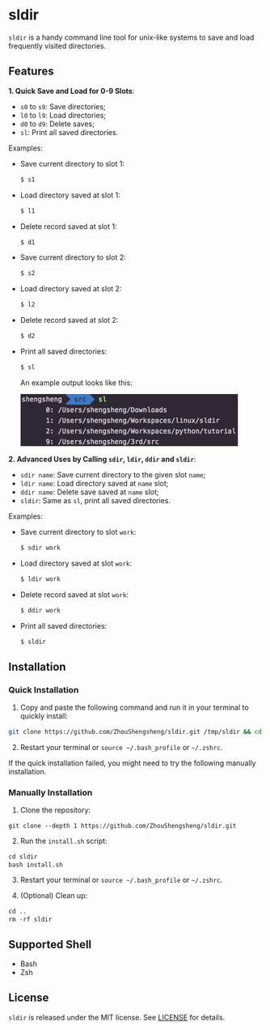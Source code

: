 # sldir

`sldir` is a handy command line tool for unix-like systems to save and load frequently visited directories.

## Features

**1. Quick Save and Load for 0-9 Slots**:

* `s0` to `s9`: Save directories;
* `l0` to `l9`: Load directories;
* `d0` to `d9`: Delete saves;
* `sl`: Print all saved directories.

Examples:

* Save current directory to slot 1:

  ```bash
  $ s1
  ```

* Load directory saved at slot 1:

  ```bash
  $ l1
  ```

* Delete record saved at slot 1:

  ```bash
  $ d1
  ```

* Save current directory to slot 2:

  ```bash
  $ s2
  ```

* Load directory saved at slot 2:

  ```bash
  $ l2
  ```

* Delete record saved at slot 2:

  ```bash
  $ d2
  ```

* Print all saved directories:

  ```bash
  $ sl
  ```

  An example output looks like this:

  ![](images/img_sldir_sl.png)

**2. Advanced Uses by Calling `sdir`, `ldir`, `ddir` and `sldir`**:

* `sdir name`: Save current directory to the given slot `name`;
* `ldir name`: Load directory saved at `name` slot;
* `ddir name`: Delete save saved at `name` slot;
* `sldir`: Same as `sl`, print all saved directories.

Examples:

* Save current directory to slot `work`:

  ```bash
  $ sdir work
  ```

* Load directory saved at slot `work`:

  ```bash
  $ ldir work
  ```

* Delete record saved at slot `work`:

  ```bash
  $ ddir work
  ```

* Print all saved directories:

  ```bash
  $ sldir
  ```

## Installation

### Quick Installation

1. Copy and paste the following command and run it in your terminal to quickly install:

  ```bash
  git clone https://github.com/ZhouShengsheng/sldir.git /tmp/sldir && cd /tmp/sldir && bash install.sh && cd - && rm -rf /tmp/sldir
  ```

2. Restart your terminal or `source ~/.bash_profile` or `~/.zshrc`.

If the quick installation failed, you might need to try the following manually installation.

### Manually Installation

1. Clone the repository:
  
  ```
  git clone --depth 1 https://github.com/ZhouShengsheng/sldir.git
  ```

2. Run the `install.sh` script:
  
  ```
  cd sldir
  bash install.sh
  ```

3. Restart your terminal or `source ~/.bash_profile` or `~/.zshrc`.

4. (Optional) Clean up:
  
  ```
  cd ..
  rm -rf sldir
  ```

## Supported Shell

* Bash
* Zsh

## License

`sldir` is released under the MIT license. See [LICENSE](LICENSE) for details.
